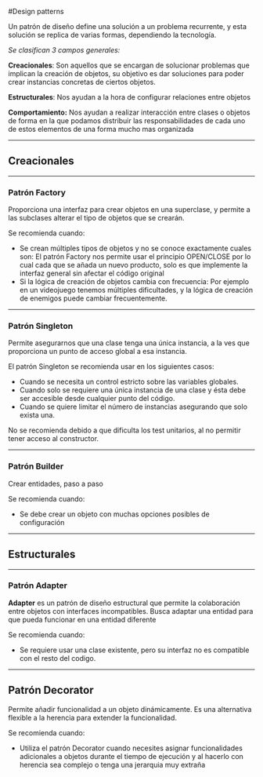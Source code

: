 #Design patterns


Un patrón de diseño define una solución a un problema recurrente, y esta solución se replica de varias formas, dependiendo la tecnología.

*Se clasifican 3 campos generales:*

**Creacionales**: Son aquellos que se encargan de solucionar problemas que implican la creación de objetos, su objetivo es dar soluciones para poder crear instancias concretas de ciertos objetos. 

**Estructurales**: Nos ayudan a la hora de configurar relaciones entre objetos

**Comportamiento:** Nos ayudan a realizar interacción entre clases o objetos de forma en la que podamos distribuir las responsabilidades de cada uno de estos elementos de una forma mucho mas organizada

---

## Creacionales

---

### Patrón Factory

Proporciona una interfaz para crear objetos en una superclase, y permite a las subclases alterar el tipo de objetos que se crearán. 

Se recomienda cuando: 

- Se crean múltiples tipos de objetos y no se conoce exactamente cuales son: El patrón Factory nos permite usar el principio OPEN/CLOSE por lo cual cada que se añada un nuevo producto, solo es que implemente la interfaz general sin afectar el código original
- Si la lógica de creación de objetos cambia con frecuencia: Por ejemplo en un videojuego tenemos múltiples dificultades, y la lógica de creación de enemigos puede cambiar frecuentemente.


---

### Patrón Singleton

Permite asegurarnos que una clase tenga una única instancia, a la ves que proporciona un punto de acceso global a esa instancia. 

El patrón Singleton se recomienda usar en los siguientes casos:

- Cuando se necesita un control estricto sobre las variables globales.
- Cuando solo se requiere una única instancia de una clase y ésta debe ser accesible desde cualquier punto del código.
- Cuando se quiere limitar el número de instancias asegurando que solo exista una.

No se recomienda debido a que dificulta los test unitarios, al no permitir tener acceso al constructor.


---

### Patrón Builder

Crear entidades, paso a paso

Se recomienda cuando:

- Se debe crear un objeto con muchas opciones posibles de configuración

---

## Estructurales

---

### Patrón Adapter

**Adapter** es un patrón de diseño estructural que permite la colaboración entre objetos con interfaces incompatibles. Busca adaptar una entidad para que pueda funcionar en una entidad diferente

Se recomienda cuando:

- Se requiere usar una clase existente, pero su interfaz no es compatible con el resto del codigo.

---

## Patrón Decorator

Permite añadir funcionalidad a un objeto dinámicamente. Es una alternativa flexible a la herencia para extender la funcionalidad.

Se recomienda cuando:

- Utiliza el patrón Decorator cuando necesites asignar funcionalidades adicionales a objetos durante el tiempo de ejecución y al hacerlo con herencia sea complejo o tenga una jerarquia muy extraña